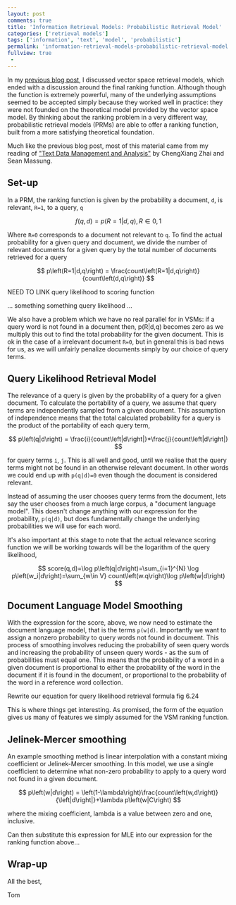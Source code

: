 ```yaml
---
layout: post
comments: true
title: 'Information Retrieval Models: Probabilistic Retrieval Model'
categories: ['retrieval models']
tags: ['information', 'text', 'model', 'probabilistic']
permalink: 'information-retrieval-models-probabilistic-retrieval-model'
fullview: true
 -
---
```


In my [previous blog post](http://tpgmartin.com/information-retrieval-models-vector-space-model), I discussed vector space retrieval models, which ended with a discussion around the final ranking function. Although though the function is extremely powerful, many of the underlying assumptions seemed to be accepted simply because they worked well in practice: they were not founded on the theoretical model provided by the vector space model. By thinking about the ranking problem in a very different way, probabilistic retrieval models (PRMs) are able to offer a ranking function, built from a more satisfying theoretical foundation.

Much like the previous blog post, most of this material came from my reading of ["Text Data Management and Analysis"](http://www.morganclaypoolpublishers.com/catalog_Orig/product_info.php?products_id=954) by ChengXiang Zhai and Sean Massung.

## Set-up

In a PRM, the ranking function is given by the probability a document, `d`, is relevant, `R=1`, to a query, `q`

$$
    f\left(q, d\right) = p\left(R=1|d,q\right), R\in{0,1}
$$

Where `R=0` corresponds to a document not relevant to `q`. To find the actual probability for a given query and document, we divide the number of relevant documents for a given query by the total number of documents retrieved for a query

$$
    p\left(R=1|d,q\right) = \frac{count\left(R=1|d,q\right)}{count\left(d,q\right)}
$$

NEED TO LINK query likelihood to scoring function

… something something query likelihood … 

We also have a problem which we have no real parallel for in VSMs: if a query word is not found in a document then, p(R|d,q) becomes zero as we multiply this out to find the total probability for the given document. This is ok in the case of a irrelevant document `R=0`, but in general this is bad news for us, as we will unfairly penalize documents simply by our choice of query terms.

## Query Likelihood Retrieval Model

The relevance of a query is given by the probability of a query for a given document. To calculate the portability of a query, we assume that query terms are independently sampled from a given document. This assumption of independence means that the total calculated probability for a query is the product of the portability of each query term,

$$
    p\left(q|d\right) = \frac{i}{count\left|d\right|}*\frac{j}{count\left|d\right|}
$$

for query terms `i`, `j`. This is all well and good, until we realise that the query terms might not be found in an otherwise relevant document. In other words we could end up with `p(q|d)=0` even though the document is considered relevant.

Instead of assuming the user chooses query terms from the document, lets say the user chooses from a much large corpus, a "document language model". This doesn't change anything with our expression for the probability, `p(q|d)`, but does fundamentally change the underlying probabilities we will use for each word.

It's also important at this stage to note that the actual relevance scoring function we will be working towards will be the logarithm of the query likelihood, 

$$
    score(q,d)=\log p\left(q|d\right)=\sum_{i=1}^{N} \log p\left(w_i|d\right)=\sum_{w\in V} count\left(w.q\right)\log p\left(w|d\right)
$$

## Document Language Model Smoothing

With the expression for the score, above, we now need to estimate the document language model, that is the terms `p(w|d)`. Importantly we want to assign a nonzero probability to query words not found in document. This process of smoothing involves reducing the probability of seen query words and increasing the probability of unseen query words - as the sum of probabilities must equal one. This means that the probability of a word in a given document is proportional to either the probability of the word in the document if it is found in the document, or proportional to the probability of the word in a reference word collection.

Rewrite our equation for query likelihood retrieval formula fig 6.24

This is where things get interesting. As promised, the form of the equation gives us many of features we simply assumed for the VSM ranking function.

## Jelinek-Mercer smoothing

An example smoothing method is linear interpolation with a constant mixing coefficient or Jelinek-Mercer smoothing. In this model, we use a single coefficient to determine what non-zero probability to apply to a query word not found in a given document.

$$
    p\left(w|d\right) = \left(1-\lambda\right)\frac{count\left(w,d\right)}{\left|d\right|}+\lambda p\left(w|C\right)
$$

where the mixing coefficient, lambda is a value between zero and one, inclusive.

Can then substitute this expression for MLE into our expression for the ranking function above...

## Wrap-up

All the best,

Tom
